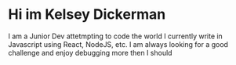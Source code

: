 # Hi im Kelsey Dickerman

I am a Junior Dev attetmpting to code the world
I currently write in Javascript using React, NodeJS, etc.
I am always looking for a good challenge and enjoy debugging more then I should
